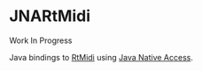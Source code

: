 # JNARtMidi

Work In Progress

Java bindings to [RtMidi](https://github.com/thestk/rtmidi)
using [Java Native Access](https://github.com/java-native-access/jna).